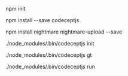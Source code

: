 npm init

npm install --save codeceptjs

npm install nightmare nightmare-upload --save

./node_modules/.bin/codeceptjs init

./node_modules/.bin/codeceptjs gt

./node_modules/.bin/codeceptjs run